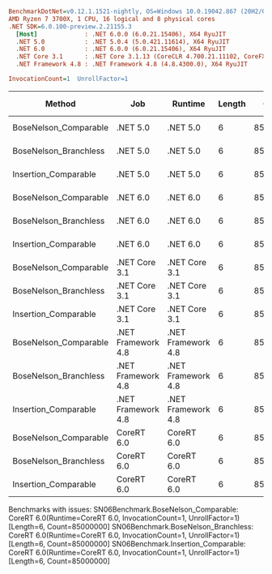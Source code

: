 ``` ini

BenchmarkDotNet=v0.12.1.1521-nightly, OS=Windows 10.0.19042.867 (20H2/October2020Update)
AMD Ryzen 7 3700X, 1 CPU, 16 logical and 8 physical cores
.NET SDK=6.0.100-preview.2.21155.3
  [Host]             : .NET 6.0.0 (6.0.21.15406), X64 RyuJIT
  .NET 5.0           : .NET 5.0.4 (5.0.421.11614), X64 RyuJIT
  .NET 6.0           : .NET 6.0.0 (6.0.21.15406), X64 RyuJIT
  .NET Core 3.1      : .NET Core 3.1.13 (CoreCLR 4.700.21.11102, CoreFX 4.700.21.11602), X64 RyuJIT
  .NET Framework 4.8 : .NET Framework 4.8 (4.8.4300.0), X64 RyuJIT

InvocationCount=1  UnrollFactor=1  

```
|                Method |                Job |            Runtime | Length |    Count |     Mean |    Error |   StdDev | Gen 0 | Gen 1 | Gen 2 | Allocated |
|---------------------- |------------------- |------------------- |------- |--------- |---------:|---------:|---------:|------:|------:|------:|----------:|
| BoseNelson_Comparable |           .NET 5.0 |           .NET 5.0 |      6 | 85000000 | 418.7 ms |  1.47 ms |  1.30 ms |     - |     - |     - |      48 B |
| BoseNelson_Branchless |           .NET 5.0 |           .NET 5.0 |      6 | 85000000 | 175.2 ms |  3.27 ms |  3.06 ms |     - |     - |     - |         - |
|  Insertion_Comparable |           .NET 5.0 |           .NET 5.0 |      6 | 85000000 | 586.8 ms |  7.48 ms |  6.99 ms |     - |     - |     - |         - |
| BoseNelson_Comparable |           .NET 6.0 |           .NET 6.0 |      6 | 85000000 | 412.4 ms |  0.56 ms |  0.44 ms |     - |     - |     - |     192 B |
| BoseNelson_Branchless |           .NET 6.0 |           .NET 6.0 |      6 | 85000000 | 169.4 ms |  0.51 ms |  0.45 ms |     - |     - |     - |     144 B |
|  Insertion_Comparable |           .NET 6.0 |           .NET 6.0 |      6 | 85000000 | 588.8 ms | 11.60 ms | 11.39 ms |     - |     - |     - |     184 B |
| BoseNelson_Comparable |      .NET Core 3.1 |      .NET Core 3.1 |      6 | 85000000 | 416.8 ms |  1.31 ms |  1.23 ms |     - |     - |     - |      48 B |
| BoseNelson_Branchless |      .NET Core 3.1 |      .NET Core 3.1 |      6 | 85000000 | 191.4 ms |  0.90 ms |  0.84 ms |     - |     - |     - |         - |
|  Insertion_Comparable |      .NET Core 3.1 |      .NET Core 3.1 |      6 | 85000000 | 580.0 ms |  2.76 ms |  2.30 ms |     - |     - |     - |      48 B |
| BoseNelson_Comparable | .NET Framework 4.8 | .NET Framework 4.8 |      6 | 85000000 | 419.6 ms |  1.56 ms |  1.39 ms |     - |     - |     - |         - |
| BoseNelson_Branchless | .NET Framework 4.8 | .NET Framework 4.8 |      6 | 85000000 | 189.3 ms |  0.17 ms |  0.15 ms |     - |     - |     - |         - |
|  Insertion_Comparable | .NET Framework 4.8 | .NET Framework 4.8 |      6 | 85000000 | 694.7 ms |  4.31 ms |  3.82 ms |     - |     - |     - |         - |
| BoseNelson_Comparable |         CoreRT 6.0 |         CoreRT 6.0 |      6 | 85000000 |       NA |       NA |       NA |     - |     - |     - |         - |
| BoseNelson_Branchless |         CoreRT 6.0 |         CoreRT 6.0 |      6 | 85000000 |       NA |       NA |       NA |     - |     - |     - |         - |
|  Insertion_Comparable |         CoreRT 6.0 |         CoreRT 6.0 |      6 | 85000000 |       NA |       NA |       NA |     - |     - |     - |         - |

Benchmarks with issues:
  SN06Benchmark.BoseNelson_Comparable: CoreRT 6.0(Runtime=CoreRT 6.0, InvocationCount=1, UnrollFactor=1) [Length=6, Count=85000000]
  SN06Benchmark.BoseNelson_Branchless: CoreRT 6.0(Runtime=CoreRT 6.0, InvocationCount=1, UnrollFactor=1) [Length=6, Count=85000000]
  SN06Benchmark.Insertion_Comparable: CoreRT 6.0(Runtime=CoreRT 6.0, InvocationCount=1, UnrollFactor=1) [Length=6, Count=85000000]
